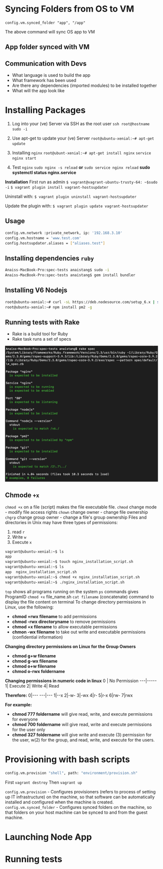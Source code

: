 # Syncing Folders from OS to VM 
 `config.vm.synced_folder "app", "/app"`

The above command will sync OS app to VM


## App folder synced with VM 

## Communication with Devs
- What language is used to build the app
- What framework has been used 
- Are there any dependencies (imported modules) to be installed together 
- What will the app look like 

# Installing Packages

1. Log into your (ve) Server via SSH as the root user
`ssh root@hostname`
`sudo -i`

2. Use apt-get to update your (ve) Server
`root@ubuntu-xenial:~# apt-get update`

3. Installing `nginx`
`root@ubunt-xenial:~# apt-get install nginx`
`service nginx start`

4. Test `nginx`
`sudo nginx -s reload`
**or**
`sudo service nginx reload`
**sudo systemctl status nginx.service**

**Installation**
First run as admin 
`$ vagrant@vagrant-ubuntu-trusty-64: ~$sudo -i`
`$ vagrant plugin install vagrant-hostsupdater`

Uninstall with:
`$ vagrant plugin uninstall vagrant-hostsupdater`

Update the plugin with:
`$ vagrant plugin update vagrant-hostsupdater`

## Usage 
```bash
config.vm.network :private_network, ip: '192.168.3.10'
config.vm.hostname = 'www.test.com'
config.hostsupdater.aliases = ["aliases.test"]
```

## Installing dependencies `ruby`
```bash
Anaiss-MacBook-Pro:spec-tests anaistang$ sudo -i
Anaiss-MacBook-Pro:spec-tests anaistang$ gem install bundler
```

## Installing V6 Nodejs
```bash
root@ubuntu-xenial:~# curl -sL https://deb.nodesource.com/setup_6.x | sudo -E bash -
root@ubuntu-xenial:~# npm install pm2 -g
```

## Running tests with Rake
- Rake is a build tool for Ruby
- Rake task runs a set of specs 


![passed_rake](passed_rake.jpeg)

## Chmode `+x`
`chmod +x` on a file (script) makes the file executable file.
`chmod` change mode - modify file access rights 
`chown` change owner - change file ownership
`chgrp` change group owner - change a file's group ownership
Files and directories in Unix may have three types of permissions:
1. read `r`
2. Write `w`
3. Execute `x`

```bash
vagrant@ubuntu-xenial:~$ ls
app
vagrant@ubuntu-xenial:~$ touch nginx_installation_script.sh
vagrant@ubuntu-xenial:~$ ls
app  nginx_installation_script.sh
vagrant@ubuntu-xenial:~$ chmod +x nginx_installation_script.sh
vagrant@ubuntu-xenial:~$ ./nginx_installation_script.sh
```


`top` shows all programs running on the system
`ps` commands gives ProgramID
`chmod +x` file_name.sh
`cat filename` (concatenate) command to display the file content on terminal
 To change directory permissions in Linux, use the following:
- **chmod +rwx filename** to add permissions
- **chmod -rwx directoryname** to remove permissions
- **chmod +x filename** to allow executable permissions
- **chmon -wx filename** to take out write and executable permissions (confidential information)

**Changing directory permissions on Linux for the Group Owners**
- **chmod g+w filename**
- **chmod g-wx filename**
- **chmod o+w filename**
- **chmod o-rwx foldername**

**Changing permissions in numeric code in linux**
0 | No Permission
---|-----
1| Execute
2| Write
4| Read

**Therefore:**
0|---
---|---
1|--x
2|-w-
3|-wx
4|r-
5|r-x
6|rw-
7|rwx

**For example:**

- **chmod 777 foldername** will give read, write, and execute permissions for everyone
- **chmod 700 foldername** will give read, write and execute permissions for the user only
- **chmod 327 foldername** will give write and execute (3) permission for the user, w(2) for the group, and read, write, and execute for the users.

# Provisioning with bash scripts 
```bash
config.vm.provision "shell", path: "environment/provision.sh"
```
First `vagrant destroy`
Then `vagrant up`

`config.vm.provision` - Configures provisioners (refers to process of setting up IT infrastructure) on the machine, so that software can be automatically installed and configured when the machine is created.
`config.vm.synced_folder` - Configures synced folders on the machine, so that folders on your host machine can be synced to and from the guest machine. 
# Launching Node App
# Running tests 



